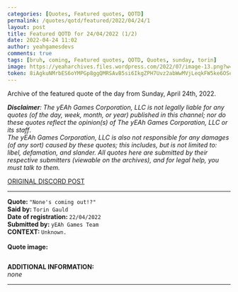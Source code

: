 ```yaml
---
categories: [Quotes, Featured quotes, QOTD]
permalink: /quotes/qotd/featured/2022/04/24/1
layout: post
title: Featured QOTD for 24/04/2022 (1/2)
date: 2022-04-24 11:02
author: yeahgamesdevs
comments: true
tags: [bruh, coming, Featured quotes, QOTD, Quotes, sunday, torin]
image: https://yeaharchives.files.wordpress.com/2022/07/image-13.png?w=507
token: 8iAgkuNMrbES6oYMPGp8ggQMRSAvB5si6IkgZPH7Uvz2abWwMVjLeqkFW5ke6OSeaEwVhd2M2g7vxMZwymFvDYAszXKfC4IfBOCTGFrxYwozwObuW073OdRnnNFOtMk4lFV30ufQqX3y
---
```

<!-- wp:paragraph -->
<p>Archive of the featured quote of the day from Sunday, April 24th, 2022. </p>
<!-- /wp:paragraph -->

<!-- wp:paragraph -->
<p><em><strong>Disclaimer</strong>: The yEAh Games Corporation, LLC is not legally liable for any quotes (of the day, week, month, or year) published in this channel; nor do these quotes reflect the opinion(s) of The yEAh Games Corporation, LLC or its staff</em>.<br><em>The yEAh Games Corporation, LLC is also not responsible for any damages (of any sort) caused by these quotes; this includes, but is not limited to: libel, defamation, and slander. All quotes here are submitted by their respective submitters (viewable on the archives), and for legal help, you must talk to them.</em><br><a href="https://cdn.discordapp.com/attachments/958100064079839303/964566123628609628/unknown.png"></a></p>
<!-- /wp:paragraph -->

<!-- wp:buttons {"layout":{"type":"flex","justifyContent":"left"}} -->
<div class="wp-block-buttons"><!-- wp:button {"textColor":"vivid-cyan-blue","align":"center","style":{"border":{"radius":"18px"}},"className":"is-style-fill"} -->
<div class="wp-block-button aligncenter is-style-fill"><a class="wp-block-button__link has-vivid-cyan-blue-color has-text-color wp-element-button" href="https://discord.com/channels/887052880782176266/958100064079839303/967965660162449478" style="border-radius:18px;">ORIGINAL DISCORD POST</a></div>
<!-- /wp:button --></div>
<!-- /wp:buttons -->

<!-- wp:separator {"align":"center","className":"is-style-wide"} -->
<hr class="wp-block-separator aligncenter has-alpha-channel-opacity is-style-wide" />
<!-- /wp:separator -->

<!-- wp:paragraph -->
<p><strong>Quote: </strong><code>"None's coming out!?"</code><br><strong>Said by: </strong><code>Torin Gauld</code><br><strong>Date of registration: </strong><code>22/04/2022</code> <br><strong>Submitted by: </strong><code>yEAh Games Team</code><br><strong>CONTEXT: </strong><code>Unknown.</code><br><br><strong>Quote image:</strong></p>
<!-- /wp:paragraph -->

<!-- wp:image {"id":721,"sizeSlug":"large","linkDestination":"none"} -->
<figure class="wp-block-image size-large"><img src="https://yeaharchives.files.wordpress.com/2022/07/image-13.png?w=507" alt="" class="wp-image-721" /></figure>
<!-- /wp:image -->

<!-- wp:paragraph -->
<p><strong>ADDITIONAL INFORMATION:</strong><br><em>none</em></p>
<!-- /wp:paragraph -->

<!-- wp:separator {"className":"is-style-wide"} -->
<hr class="wp-block-separator has-alpha-channel-opacity is-style-wide" />
<!-- /wp:separator -->
